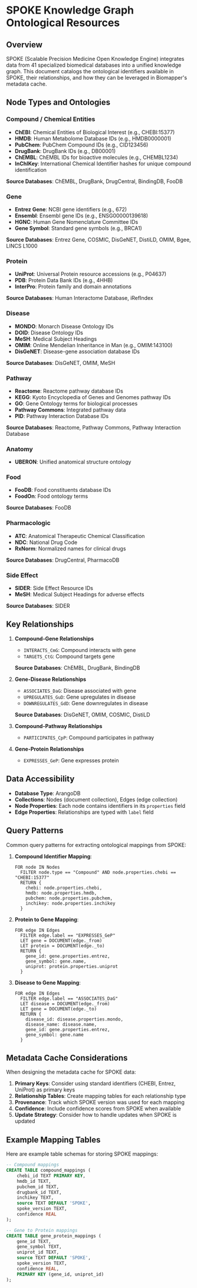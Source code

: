 # SPOKE Knowledge Graph Ontological Resources

## Overview

SPOKE (Scalable Precision Medicine Open Knowledge Engine) integrates data from 41 specialized biomedical databases into a unified knowledge graph. This document catalogs the ontological identifiers available in SPOKE, their relationships, and how they can be leveraged in Biomapper's metadata cache.

## Node Types and Ontologies

### Compound / Chemical Entities
- **ChEBI**: Chemical Entities of Biological Interest (e.g., CHEBI:15377)
- **HMDB**: Human Metabolome Database IDs (e.g., HMDB0000001)
- **PubChem**: PubChem Compound IDs (e.g., CID123456)
- **DrugBank**: DrugBank IDs (e.g., DB00001)
- **ChEMBL**: ChEMBL IDs for bioactive molecules (e.g., CHEMBL1234)
- **InChIKey**: International Chemical Identifier hashes for unique compound identification

**Source Databases**: ChEMBL, DrugBank, DrugCentral, BindingDB, FooDB

### Gene
- **Entrez Gene**: NCBI gene identifiers (e.g., 672)
- **Ensembl**: Ensembl gene IDs (e.g., ENSG00000139618)
- **HGNC**: Human Gene Nomenclature Committee IDs
- **Gene Symbol**: Standard gene symbols (e.g., BRCA1)

**Source Databases**: Entrez Gene, COSMIC, DisGeNET, DistiLD, OMIM, Bgee, LINCS L1000

### Protein
- **UniProt**: Universal Protein resource accessions (e.g., P04637)
- **PDB**: Protein Data Bank IDs (e.g., 4HHB)
- **InterPro**: Protein family and domain annotations

**Source Databases**: Human Interactome Database, iRefIndex

### Disease
- **MONDO**: Monarch Disease Ontology IDs
- **DOID**: Disease Ontology IDs
- **MeSH**: Medical Subject Headings
- **OMIM**: Online Mendelian Inheritance in Man (e.g., OMIM:143100)
- **DisGeNET**: Disease-gene association database IDs

**Source Databases**: DisGeNET, OMIM, MeSH

### Pathway
- **Reactome**: Reactome pathway database IDs
- **KEGG**: Kyoto Encyclopedia of Genes and Genomes pathway IDs
- **GO**: Gene Ontology terms for biological processes
- **Pathway Commons**: Integrated pathway data
- **PID**: Pathway Interaction Database IDs

**Source Databases**: Reactome, Pathway Commons, Pathway Interaction Database

### Anatomy
- **UBERON**: Unified anatomical structure ontology

### Food
- **FooDB**: Food constituents database IDs
- **FoodOn**: Food ontology terms

**Source Databases**: FooDB

### Pharmacologic
- **ATC**: Anatomical Therapeutic Chemical Classification
- **NDC**: National Drug Code
- **RxNorm**: Normalized names for clinical drugs

**Source Databases**: DrugCentral, PharmacoDB

### Side Effect
- **SIDER**: Side Effect Resource IDs
- **MeSH**: Medical Subject Headings for adverse effects

**Source Databases**: SIDER

## Key Relationships

1. **Compound-Gene Relationships**
   - `INTERACTS_CmG`: Compound interacts with gene
   - `TARGETS_CtG`: Compound targets gene
   
   **Source Databases**: ChEMBL, DrugBank, BindingDB

2. **Gene-Disease Relationships**
   - `ASSOCIATES_DaG`: Disease associated with gene
   - `UPREGULATES_GuD`: Gene upregulates in disease
   - `DOWNREGULATES_GdD`: Gene downregulates in disease
   
   **Source Databases**: DisGeNET, OMIM, COSMIC, DistiLD

3. **Compound-Pathway Relationships**
   - `PARTICIPATES_CpP`: Compound participates in pathway

4. **Gene-Protein Relationships**
   - `EXPRESSES_GeP`: Gene expresses protein

## Data Accessibility

- **Database Type**: ArangoDB
- **Collections**: Nodes (document collection), Edges (edge collection)
- **Node Properties**: Each node contains identifiers in its `properties` field
- **Edge Properties**: Relationships are typed with `label` field

## Query Patterns

Common query patterns for extracting ontological mappings from SPOKE:

1. **Compound Identifier Mapping**:
   ```aql
   FOR node IN Nodes
     FILTER node.type == "Compound" AND node.properties.chebi == "CHEBI:15377"
     RETURN {
       chebi: node.properties.chebi,
       hmdb: node.properties.hmdb,
       pubchem: node.properties.pubchem,
       inchikey: node.properties.inchikey
     }
   ```

2. **Protein to Gene Mapping**:
   ```aql
   FOR edge IN Edges
     FILTER edge.label == "EXPRESSES_GeP"
     LET gene = DOCUMENT(edge._from)
     LET protein = DOCUMENT(edge._to)
     RETURN {
       gene_id: gene.properties.entrez,
       gene_symbol: gene.name,
       uniprot: protein.properties.uniprot
     }
   ```

3. **Disease to Gene Mapping**:
   ```aql
   FOR edge IN Edges
     FILTER edge.label == "ASSOCIATES_DaG"
     LET disease = DOCUMENT(edge._from)
     LET gene = DOCUMENT(edge._to)
     RETURN {
       disease_id: disease.properties.mondo,
       disease_name: disease.name,
       gene_id: gene.properties.entrez,
       gene_symbol: gene.name
     }
   ```

## Metadata Cache Considerations

When designing the metadata cache for SPOKE data:

1. **Primary Keys**: Consider using standard identifiers (CHEBI, Entrez, UniProt) as primary keys
2. **Relationship Tables**: Create mapping tables for each relationship type
3. **Provenance**: Track which SPOKE version was used for each mapping
4. **Confidence**: Include confidence scores from SPOKE when available
5. **Update Strategy**: Consider how to handle updates when SPOKE is updated

## Example Mapping Tables

Here are example table schemas for storing SPOKE mappings:

```sql
-- Compound mappings
CREATE TABLE compound_mappings (
    chebi_id TEXT PRIMARY KEY,
    hmdb_id TEXT,
    pubchem_id TEXT,
    drugbank_id TEXT,
    inchikey TEXT,
    source TEXT DEFAULT 'SPOKE',
    spoke_version TEXT,
    confidence REAL
);

-- Gene to Protein mappings
CREATE TABLE gene_protein_mappings (
    gene_id TEXT,
    gene_symbol TEXT,
    uniprot_id TEXT,
    source TEXT DEFAULT 'SPOKE',
    spoke_version TEXT,
    confidence REAL,
    PRIMARY KEY (gene_id, uniprot_id)
);
```
